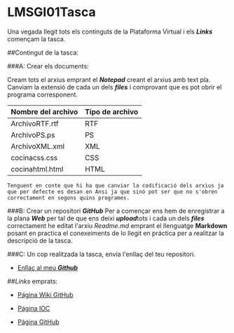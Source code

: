 # LMSGI01Tasca

Una vegada llegit tots els continguts de la Plataforma Virtual i els ***Links*** començam la tasca.

##Contingut de la tasca:

###A: Crear els documents:

Cream tots el arxius emprant el  ***Notepad*** creant el arxius amb text pla. Canviam la extensió de cada un dels ***files*** i comprovant que es pot obrir el programa corresponent.


Nombre del archivo| Tipo de archivo
:-----------------| :-------------
ArchivoRTF.rtf    | RTF
ArchivoPS.ps      | PS
ArchivoXML.xml    | XML
cocinacss.css     | CSS
cocinahtml.html   | HTML

~~~
Tenguent en conte que hi ha que canviar la codificació dels arxius ja que per defecte es desan en Ansi ja que sinó pot ser que no s'obren correctament en segons quins programes.
~~~

###B: Crear un repositori ***GitHub***
Per a començar ens hem de enregistrar a la plana ***Web*** per tal de que ens deixi ***upload***tots i cada un dels ***files*** correctament he editat l'arxiu *Readme.md* emprant el llenguatge **Markdown** posant en practica el conexeiments de lo llegit en práctica per a realitzar la descripció de la tasca.

###C: Un cop realitzada la tasca, envía l'enllaç del teu repositori.

+ [Enllaç al meu ***Github***](https://github.com/Sorinlol/LMSGI01Tasca)


##*Links* emprats:

+ [Página Wiki GitHub](https://ca.wikipedia.org/wiki/GitHub)

+ [Página IOC](http://ioc.xtec.cat/materials/FP/Materials/2251_ASIX/ASIX_2251_M04/web/html/WebContent/u1/a1/continguts.html)

+ [Página GitHub](https://github.com/)

